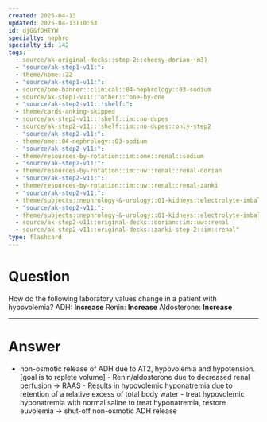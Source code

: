 ```yaml
---
created: 2025-04-13
updated: 2025-04-13T10:53
id: djG&fDHTYW
specialty: nephro
specialty_id: 142
tags:
  - source/ak-original-decks::step-2::cheesy-dorian-(m3)
  - "source/ak-step1-v11:": 
  - theme/nbme::22
  - "source/ak-step1-v11:": 
  - source/ome-banner::clinical::04-nephrology::03-sodium
  - source/ak-step1-v11::^other::^one-by-one
  - "source/ak-step2-v11::!shelf:": 
  - theme/cards-anking-skipped
  - source/ak-step2-v11::!shelf::im::no-dupes
  - source/ak-step2-v11::!shelf::im::no-dupes::only-step2
  - "source/ak-step2-v11:": 
  - theme/ome::04-nephrology::03-sodium
  - "source/ak-step2-v11:": 
  - theme/resources-by-rotation::im::ome::renal::sodium
  - "source/ak-step2-v11:": 
  - theme/resources-by-rotation::im::uw::renal::renal-dorian
  - "source/ak-step2-v11:": 
  - theme/resources-by-rotation::im::uw::renal::renal-zanki
  - "source/ak-step2-v11:": 
  - theme/subjects::nephrology-&-urology::01-kidneys::electrolyte-imbalances-redo
  - "source/ak-step2-v11:": 
  - theme/subjects::nephrology-&-urology::01-kidneys::electrolyte-imbalances-redo::sodium
  - source/ak-step2-v11::original-decks::dorian::im::uw::renal
  - source/ak-step2-v11::original-decks::zanki-step-2::im::renal"
type: flashcard
---
```


# Question
How do the following laboratory values change in a patient with hypovolemia?   ADH: **Increase** Renin: **Increase** Aldosterone: **Increase**

---

# Answer
- non-osmotic release of ADH due to AT2, hypovolemia and hypotension. [goal is to replete volume]  - Renin/aldosterone due to decreased renal perfusion → RAAS - Results in hypovolemic hyponatremia due to retention of a relative excess of total body water - treat hypovolemic hyponatremia with normal saline to treat hyponatremia, restore euvolemia → shut-off non-osmotic ADH release